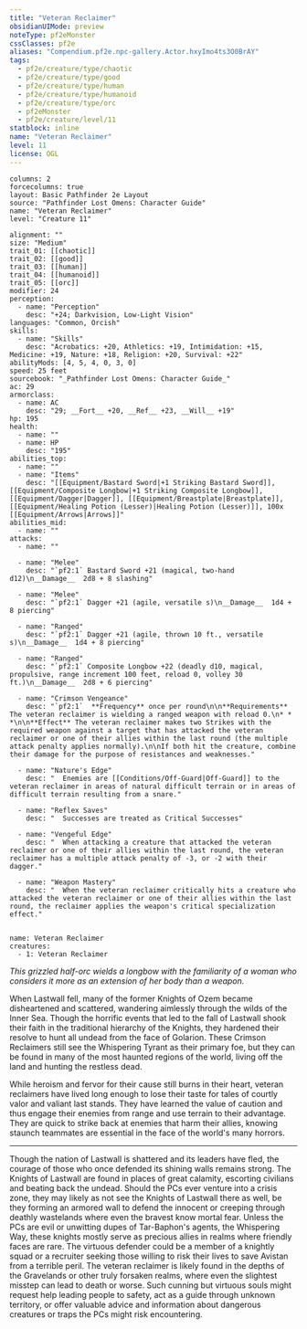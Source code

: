 ```yaml
---
title: "Veteran Reclaimer"
obsidianUIMode: preview
noteType: pf2eMonster
cssClasses: pf2e
aliases: "Compendium.pf2e.npc-gallery.Actor.hxyImo4ts3O0BrAY" 
tags:
  - pf2e/creature/type/chaotic
  - pf2e/creature/type/good
  - pf2e/creature/type/human
  - pf2e/creature/type/humanoid
  - pf2e/creature/type/orc
  - pf2eMonster
  - pf2e/creature/level/11
statblock: inline
name: "Veteran Reclaimer"
level: 11
license: OGL
---
```


```statblock
columns: 2
forcecolumns: true
layout: Basic Pathfinder 2e Layout
source: "Pathfinder Lost Omens: Character Guide"
name: "Veteran Reclaimer"
level: "Creature 11"

alignment: ""
size: "Medium"
trait_01: [[chaotic]]
trait_02: [[good]]
trait_03: [[human]]
trait_04: [[humanoid]]
trait_05: [[orc]]
modifier: 24
perception:
  - name: "Perception"
    desc: "+24; Darkvision, Low-Light Vision"
languages: "Common, Orcish"
skills:
  - name: "Skills"
    desc: "Acrobatics: +20, Athletics: +19, Intimidation: +15, Medicine: +19, Nature: +18, Religion: +20, Survival: +22"
abilityMods: [4, 5, 4, 0, 3, 0]
speed: 25 feet
sourcebook: "_Pathfinder Lost Omens: Character Guide_"
ac: 29
armorclass:
  - name: AC
    desc: "29; __Fort__ +20, __Ref__ +23, __Will__ +19"
hp: 195
health:
  - name: ""
  - name: HP
    desc: "195"
abilities_top:
  - name: ""
  - name: "Items"
    desc: "[[Equipment/Bastard Sword|+1 Striking Bastard Sword]], [[Equipment/Composite Longbow|+1 Striking Composite Longbow]], [[Equipment/Dagger|Dagger]], [[Equipment/Breastplate|Breastplate]], [[Equipment/Healing Potion (Lesser)|Healing Potion (Lesser)]], 100x [[Equipment/Arrows|Arrows]]"
abilities_mid:
  - name: ""
attacks:
  - name: ""

  - name: "Melee"
    desc: "`pf2:1` Bastard Sword +21 (magical, two-hand d12)\n__Damage__  2d8 + 8 slashing"

  - name: "Melee"
    desc: "`pf2:1` Dagger +21 (agile, versatile s)\n__Damage__  1d4 + 8 piercing"

  - name: "Ranged"
    desc: "`pf2:1` Dagger +21 (agile, thrown 10 ft., versatile s)\n__Damage__  1d4 + 8 piercing"

  - name: "Ranged"
    desc: "`pf2:1` Composite Longbow +22 (deadly d10, magical, propulsive, range increment 100 feet, reload 0, volley 30 ft.)\n__Damage__  2d8 + 6 piercing"

  - name: "Crimson Vengeance"
    desc: "`pf2:1`  **Frequency** once per round\n\n**Requirements** The veteran reclaimer is wielding a ranged weapon with reload 0.\n* * *\n\n**Effect** The veteran reclaimer makes two Strikes with the required weapon against a target that has attacked the veteran reclaimer or one of their allies within the last round (the multiple attack penalty applies normally).\n\nIf both hit the creature, combine their damage for the purpose of resistances and weaknesses."

  - name: "Nature's Edge"
    desc: "  Enemies are [[Conditions/Off-Guard|Off-Guard]] to the veteran reclaimer in areas of natural difficult terrain or in areas of difficult terrain resulting from a snare."

  - name: "Reflex Saves"
    desc: "  Successes are treated as Critical Successes"

  - name: "Vengeful Edge"
    desc: "  When attacking a creature that attacked the veteran reclaimer or one of their allies within the last round, the veteran reclaimer has a multiple attack penalty of -3, or -2 with their dagger."

  - name: "Weapon Mastery"
    desc: "  When the veteran reclaimer critically hits a creature who attacked the veteran reclaimer or one of their allies within the last round, the reclaimer applies the weapon's critical specialization effect."
 
```

```encounter-table
name: Veteran Reclaimer
creatures:
  - 1: Veteran Reclaimer
```



_This grizzled half-orc wields a longbow with the familiarity of a woman who considers it more as an extension of her body than a weapon._

When Lastwall fell, many of the former Knights of Ozem became disheartened and scattered, wandering aimlessly through the wilds of the Inner Sea. Though the horrific events that led to the fall of Lastwall shook their faith in the traditional hierarchy of the Knights, they hardened their resolve to hunt all undead from the face of Golarion. These Crimson Reclaimers still see the Whispering Tyrant as their primary foe, but they can be found in many of the most haunted regions of the world, living off the land and hunting the restless dead.

While heroism and fervor for their cause still burns in their heart, veteran reclaimers have lived long enough to lose their taste for tales of courtly valor and valiant last stands. They have learned the value of caution and thus engage their enemies from range and use terrain to their advantage. They are quick to strike back at enemies that harm their allies, knowing staunch teammates are essential in the face of the world's many horrors.

* * *

Though the nation of Lastwall is shattered and its leaders have fled, the courage of those who once defended its shining walls remains strong. The Knights of Lastwall are found in places of great calamity, escorting civilians and beating back the undead. Should the PCs ever venture into a crisis zone, they may likely as not see the Knights of Lastwall there as well, be they forming an armored wall to defend the innocent or creeping through deathly wastelands where even the bravest know mortal fear. Unless the PCs are evil or unwitting dupes of Tar-Baphon's agents, the Whispering Way, these knights mostly serve as precious allies in realms where friendly faces are rare. The virtuous defender could be a member of a knightly squad or a recruiter seeking those willing to risk their lives to save Avistan from a terrible peril. The veteran reclaimer is likely found in the depths of the Gravelands or other truly forsaken realms, where even the slightest misstep can lead to death or worse. Such cunning but virtuous souls might request help leading people to safety, act as a guide through unknown territory, or offer valuable advice and information about dangerous creatures or traps the PCs might risk encountering.
